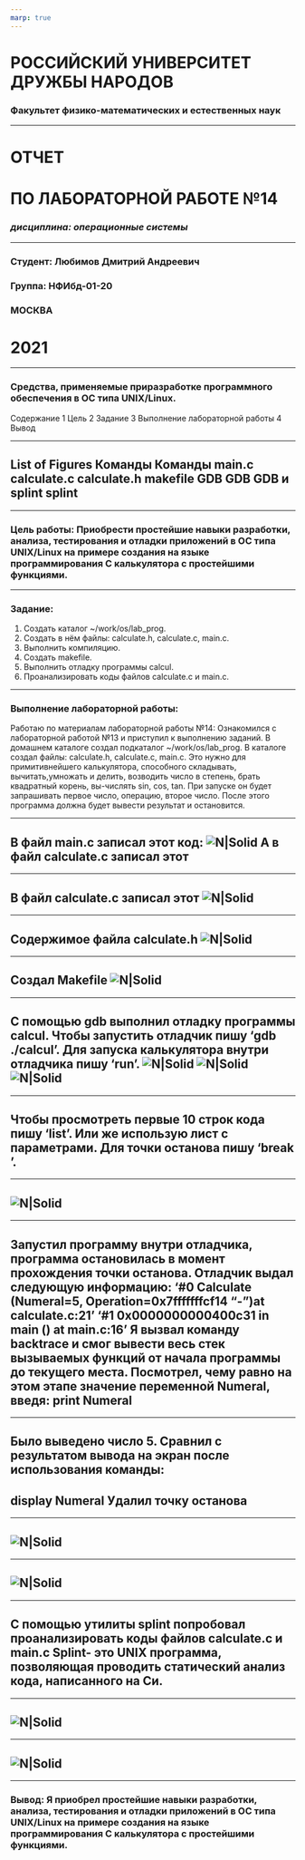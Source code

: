 ```yaml
---
marp: true
---
```



# **РОССИЙСКИЙ УНИВЕРСИТЕТ ДРУЖБЫ НАРОДОВ**
### **Факультет физико-математических и естественных наук**


---

# **ОТЧЕТ**
# **ПО ЛАБОРАТОРНОЙ РАБОТЕ №14**
### *дисциплина: операционные системы*

---
### Студент: Любимов Дмитрий Андреевич
### Группа: НФИбд-01-20

### **МОСКВА**
# 2021 

---
### Средства, применяемые приразработке программного обеспечения в ОС типа UNIX/Linux.

Содержание
1 Цель 
2 Задание 
3 Выполнение лабораторной работы 
4 Вывод 

---
 List of Figures
Команды
Команды
main.c 
calculate.c
calculate.h 
makefile
GDB 
GDB
GDB и splint
splint
---
---
### **Цель работы:** Приобрести простейшие навыки разработки, анализа, тестирования и отладки приложений в ОС типа UNIX/Linux на примере создания на языке программирования С калькулятора с простейшими функциями.
---

### Задание:
1. Создать каталог ~/work/os/lab_prog.
2. Создать в нём файлы: calculate.h, calculate.c, main.c.
3. Выполнить компиляцию.
4. Создать makefile.
5. Выполнить отладку программы calcul.
6. Проанализировать коды файлов calculate.c и main.c.
---
### Выполнение лабораторной работы:
Работаю по материалам лабораторной работы №14:
Ознакомился с лабораторной работой №13 и приступил к выполнению заданий.
В домашнем каталоге создал подкаталог ~/work/os/lab_prog.
В каталоге создал файлы: calculate.h, calculate.c, main.c. Это нужно для примитивнейшего калькулятора, способного складывать, вычитать,умножать и делить,
возводить число в степень, брать квадратный корень, вы-числять sin, cos, tan.
При запуске он будет запрашивать первое число, операцию, второе число. После
этого программа должна будет вывести результат и остановится.

---
В файл main.c записал этот код:
![N|Solid](https://sun9-33.userapi.com/impg/yd14x4AQGFEvMZFwBqBenEJKzRTspoPEeOJCbg/71t3FyYpVbE.jpg?size=465x369&quality=96&sign=eb4c34664cdcff60a0d6931320eebd7e&type=album)
А в файл calculate.c записал этот
---
---
В файл calculate.c записал этот
![N|Solid](https://sun9-18.userapi.com/impg/5LrdDoIY6HsyEYSv669v5JZizyx39-l9_k8sEg/6I5yNSgzQAM.jpg?size=363x732&quality=96&sign=b042e586fd386610d2d7fa48a918bd74&type=album)
---
---
Содержимое файла calculate.h
![N|Solid](https://sun9-6.userapi.com/impg/KGm3oNGjRFt0IQ2PPoQxDS2cSZF4u10LadACgA/swOHljl1Axk.jpg?size=413x115&quality=96&sign=45700fdc709dbd84921bf7f6ac7090a6&type=album)
---
---
Создал Makefile
![N|Solid](https://sun9-46.userapi.com/impg/oZ9LWA-1ZqAIaZO3o--n8Kxyt8hFVqD66tvYQg/aoe9aMK-Jt4.jpg?size=414x286&quality=96&sign=b0d6db46c9159f0531e6a60fdd439799&type=album)
---
---
С помощью gdb выполнил отладку программы calcul. Чтобы запустить отладчик пишу ‘gdb ./calcul’. Для запуска калькулятора внутри отладчика
пишу ‘run’.
![N|Solid](https://sun9-56.userapi.com/impg/s23vvJq-WUOfYBMj8wDssSetR8Cdn0VLN3H1Zw/YzjJLf7q2pg.jpg?size=772x331&quality=96&sign=c1ae79352c728aec4f90b9606abb6c36&type=album)
![N|Solid](https://sun9-5.userapi.com/impg/38CxLM4qTO5StNp8A6EZuG-3TmpZSwRsVPr_Sg/8s7nncUzORI.jpg?size=384x79&quality=96&sign=74266e0004131f64a32bcc372ad47dce&type=album)
![N|Solid](https://sun9-42.userapi.com/impg/-yFf4R5Rxngh7oMxrL35Oy_wM8y9Eu-byDd_fQ/NPIi-ede-7c.jpg?size=375x79&quality=96&sign=f67b992af5ca4a558b8c28e3a3936850&type=album)
---
---
Чтобы просмотреть первые 10 строк кода пишу ‘list’. Или же использую лист с параметрами. Для точки останова пишу ‘break ’. 
---
---
![N|Solid](https://sun9-86.userapi.com/impg/-EolNfiGYHi5gWlBJMKNhxe9qbnRO9bdUmtoEw/enFvlK2VkiE.jpg?size=658x777&quality=96&sign=832f58602e938e9c6f672ffa5630c1a1&type=album)
---
---
Запустил программу внутри отладчика, программа остановилась в момент
прохождения точки останова. Отладчик выдал следующую информацию:
‘#0 Calculate (Numeral=5, Operation=0x7fffffffcf14 “-”)at calculate.c:21’
‘#1 0x0000000000400c31 in main () at main.c:16’
Я вызвал команду backtrace и смог вывести весь стек вызываемых функций от начала программы до текущего места.
Посмотрел, чему равно на этом этапе значение переменной Numeral, введя:
print Numeral
---
---
Было выведено число 5.
Сравнил с результатом вывода на экран после использования команды:
---

display Numeral
Удалил точку останова
---
---
![N|Solid](https://sun9-50.userapi.com/impg/JEewmHDOU-xI-ltjg1ctOhToI23hXf8OY7Y8Tw/ocqUVL5H75I.jpg?size=628x381&quality=96&sign=438fa8df1248e097cf8f5564ade79340&type=album)
---
---
![N|Solid](https://sun9-1.userapi.com/impg/hxgr-GA4tfNQJUV5ZFAnVI_SweUMAdNH3fHWuA/X3c5UvZseMc.jpg?size=595x314&quality=96&sign=15f2ace4f33c730189beb4af2886e6e4&type=album)
---
---
С помощью утилиты splint попробовал проанализировать коды файлов calculate.c и main.c 
Splint- это UNIX программа, позволяющая проводить статический анализ кода,
написанного на Си.
---
---
![N|Solid](https://sun9-37.userapi.com/impg/tNV4-W9L8JUImf700z-mteXXsqqQrfuGktnf-A/MPx53PZKu7M.jpg?size=598x352&quality=96&sign=436cac3d4e1e36081d8aef944e632876&type=album)
---
---
![N|Solid](https://sun9-44.userapi.com/impg/l40pZtbd8iLc34vO6eXtDtaZHnjzg1JkhVS-qw/suIRwt8o8M4.jpg?size=591x254&quality=96&sign=89721db1d0b7d01e27d1b2dec310eded&type=album)
---
---
### Вывод: Я приобрел простейшие навыки разработки, анализа, тестирования и отладки приложений в ОС типа UNIX/Linux на примере создания на языке программирования С калькулятора с простейшими функциями.



